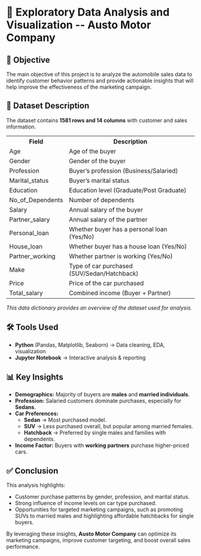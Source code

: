 # 
<h1>🚗 Exploratory Data Analysis and Visualization -- Austo Motor Company</h1>

<h2>🎯 Objective</h2>
<p>
The main objective of this project is to analyze the automobile sales data to identify customer behavior patterns 
and provide actionable insights that will help improve the effectiveness of the marketing campaign.
</p>

<h2>📂 Dataset Description</h2>
<p>The dataset contains <b>1581 rows and 14 columns</b> with customer and sales information.</p>

<table>
  <tr><th>Field</th><th>Description</th></tr>
  <tr><td>Age</td><td>Age of the buyer</td></tr>
  <tr><td>Gender</td><td>Gender of the buyer</td></tr>
  <tr><td>Profession</td><td>Buyer’s profession (Business/Salaried)</td></tr>
  <tr><td>Marital_status</td><td>Buyer’s marital status</td></tr>
  <tr><td>Education</td><td>Education level (Graduate/Post Graduate)</td></tr>
  <tr><td>No_of_Dependents</td><td>Number of dependents</td></tr>
  <tr><td>Salary</td><td>Annual salary of the buyer</td></tr>
  <tr><td>Partner_salary</td><td>Annual salary of the partner</td></tr>
  <tr><td>Personal_loan</td><td>Whether buyer has a personal loan (Yes/No)</td></tr>
  <tr><td>House_loan</td><td>Whether buyer has a house loan (Yes/No)</td></tr>
  <tr><td>Partner_working</td><td>Whether partner is working (Yes/No)</td></tr>
  <tr><td>Make</td><td>Type of car purchased (SUV/Sedan/Hatchback)</td></tr>
  <tr><td>Price</td><td>Price of the car purchased</td></tr>
  <tr><td>Total_salary</td><td>Combined income (Buyer + Partner)</td></tr>
</table>

<p><i>This data dictionary provides an overview of the dataset used for analysis.</i></p>

<h2>🛠 Tools Used</h2>
<ul>
  <li><b>Python</b> (Pandas, Matplotlib, Seaborn) → Data cleaning, EDA, visualization</li>
  <li><b>Jupyter Notebook</b> → Interactive analysis & reporting</li>
</ul>

<h2>📊 Key Insights</h2>
<ul>
  <li><b>Demographics:</b> Majority of buyers are <b>males</b> and <b>married individuals</b>.</li>
  <li><b>Profession:</b> Salaried customers dominate purchases, especially for <b>Sedans</b>.</li>
  <li><b>Car Preferences:</b>
    <ul>
      <li><b>Sedan</b> → Most purchased model.</li>
      <li><b>SUV</b> → Less purchased overall, but popular among married females.</li>
      <li><b>Hatchback</b> → Preferred by single males and families with dependents.</li>
    </ul>
  </li>
  <li><b>Income Factor:</b> Buyers with <b>working partners</b> purchase higher-priced cars.</li>
</ul>

<h2>✅ Conclusion</h2>
<p>This analysis highlights:</p>
<ul>
  <li>Customer purchase patterns by gender, profession, and marital status.</li>
  <li>Strong influence of income levels on car type purchased.</li>
  <li>Opportunities for targeted marketing campaigns, such as promoting SUVs to married males and highlighting affordable hatchbacks for single buyers.</li>
</ul>

<p>
By leveraging these insights, <b>Austo Motor Company</b> can optimize its marketing campaigns, improve customer targeting, 
and boost overall sales performance.
</p>
